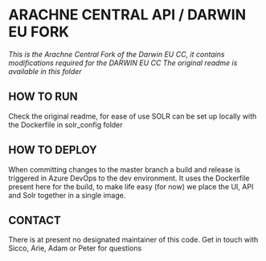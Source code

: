 # ARACHNE CENTRAL API / DARWIN EU FORK

*This is the Arachne Central Fork of the Darwin EU CC, it contains modifications required for the DARWIN EU CC
The original readme is available in this folder*

## HOW TO RUN

Check the original readme, for ease of use SOLR can be set up locally with the Dockerfile in solr_config folder

## HOW TO DEPLOY

When committing changes to the master branch a build and release is triggered in Azure DevOps to the dev environment.
It uses the Dockerfile present here for the build, to make life easy (for now) we place the UI, API and Solr together
in a single image.

## CONTACT

There is at present no designated maintainer of this code.
Get in touch with Sicco, Arie, Adam or Peter for questions
